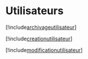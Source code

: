 # Utilisateurs

[!include[archivageutilisateur](utilisateurs.archivageutilisateur.autogen.md)]

[!include[creationutilisateur](utilisateurs.creationutilisateur.autogen.md)]

[!include[modificationutilisateur](utilisateurs.modificationutilisateur.autogen.md)]


















